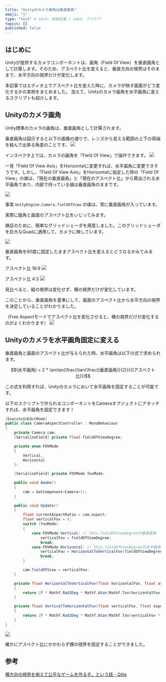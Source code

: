 ```yaml
---
title: "Unityのカメラ画角は垂直画角"
emoji: "🕌"
type: "tech" # tech: 技術記事 / idea: アイデア
topics: []
published: false
---
```


## はじめに

Unityが提供するカメラコンポーネントは、画角（Field Of View）を垂直画角として計算します。そのため、アスペクト比を変えると、垂直方向の視界はそのままで、水平方向の視界だけが変化します。

本記事ではエディタ上でアスペクト比を変えた時に、カメラが映す画面がどう変化するかの実例をまとめました。
加えて、Unityのカメラ画角を水平画角に変えるスクリプトも紹介します。

## Unityのカメラ画角

Unity標準のカメラの画角は、垂直画角として計算されます。

垂直画角は図示すると以下の画像の通りで、レンズから見える範囲の上下の両端を結んで出来る角度のことです。
![](/images/2022/07/16/08.png)

インスペクタ上では、カメラの画角を「Field Of View」で操作できます。
![](/images/2022/07/16/06.png)

一見「Field Of View Axis」をHorizontalに変更すれば、水平画角に変更できそうです。しかし、「Field Of View Axis」をHorizontalに指定した時の「Field Of View」の値は、「現在の垂直画角」と「現在のアスペクト比」から算出される水平画角であり、内部で持っている値は垂直画角のままです。

![](/images/2022/07/16/07.png)

事実 `UnityEngine.Camera.fieldOfView` の値は、常に垂直画角が入っています。

実際に画角と画面のアスペクト比をいじってみます。

検証のために、簡単なグリッドシェーダを用意しました。このグリッドシェーダを巨大なQuadに適用して、カメラに映しています。

![](/images/2022/07/16/09.png)

垂直画角を60度に固定したままアスペクト比を変えるとどうなるかみてみます。

アスペクト比 16:9
![](/images/2022/07/16/01.png)

アスペクト比 4:3
![](/images/2022/07/16/02.png)

見比べると、縦の視界は変化せず、横の視界だけが変化しています。

このことから、垂直画角を基準にして、画面のアスペクト比から水平方向の視界を決定していることがわかりました。

（Free Aspectモードでアスペクト比を変化させると、横の視界だけが変化するのがよくわかります）
![](/images/2022/07/16/05.gif)

## Unityのカメラを水平画角固定に変える

垂直画角と画面のアスペクト比が与えられた時、水平画角は以下の式で求められます。

$$(水平画角) = 2 * \arctan(\frac{\tan{\frac{(垂直画角)}{2}}}{(アスペクト比)})$$

この式を利用すれば、Unityのカメラにおいて水平画角を固定することが可能です。

以下のスクリプトで作られるコンポーネントをCameraオブジェクトにアタッチすれば、水平画角を固定できます！

```cs
[ExecuteInEditMode]
public class CameraAspectController : MonoBehaviour
{
    private Camera cam;
    [SerializeField] private float fieldOfViewDegree;

    private enum FOVMode
    {
        Vertical,
        Horizontal
    };

    [SerializeField] private FOVMode fovMode;

    public void Awake()
    {
        cam = GetComponent<Camera>();
    }

    public void Update()
    {
        float currentAspectRatio = cam.aspect;
        float verticalFov = 0;
        switch (fovMode)
        {
            case FOVMode.Vertical: // this.fieldOfViewDegreeが垂直画角
                verticalFov = fieldOfViewDegree;
                break;
            case FOVMode.Horizontal: // this.fieldOfViewDegreeが水平画角
                verticalFov = HorizontalToVerticalFov(fieldOfViewDegree, currentAspectRatio);
                break;
        }

        cam.fieldOfView = verticalFov;
    }

    private float HorizontalToVerticalFov(float horizontalFov, float aspectRatio)
    {
        return 2f * Mathf.Rad2Deg * Mathf.Atan(Mathf.Tan(horizontalFov * 0.5f * Mathf.Deg2Rad) / aspectRatio);
    }

    private float VerticalToHorizontalFov(float verticalFov, float aspectRatio)
    {
        return 2f * Mathf.Rad2Deg * Mathf.Atan(Mathf.Tan(verticalFov * 0.5f * Mathf.Deg2Rad) * aspectRatio);
    }
}
```

![](/images/2022/07/16/04.gif)

確かにアスペクト比にかかわらず横の視界を固定することができました。

## 参考

[横方向の視界を揃えて公平なゲームを作るぞ、という話 - Qiita](https://qiita.com/flankids/items/c59acc2d1901dbecca72)
